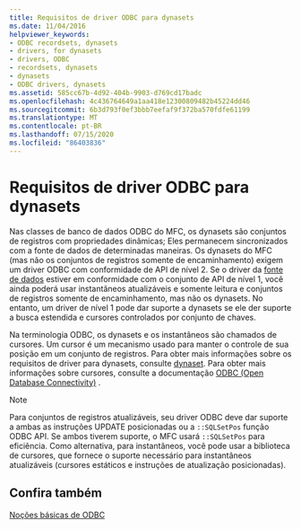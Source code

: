 ```yaml
---
title: Requisitos de driver ODBC para dynasets
ms.date: 11/04/2016
helpviewer_keywords:
- ODBC recordsets, dynasets
- drivers, for dynasets
- drivers, ODBC
- recordsets, dynasets
- dynasets
- ODBC drivers, dynasets
ms.assetid: 585cc67b-4d92-404b-9903-d769cd17badc
ms.openlocfilehash: 4c436764649a1aa418e12300809482b45224dd46
ms.sourcegitcommit: 6b3d793f0ef3bbb7eefaf9f372ba570fdfe61199
ms.translationtype: MT
ms.contentlocale: pt-BR
ms.lasthandoff: 07/15/2020
ms.locfileid: "86403836"
---
```

# <a name="odbc-driver-requirements-for-dynasets"></a>Requisitos de driver ODBC para dynasets

Nas classes de banco de dados ODBC do MFC, os dynasets são conjuntos de registros com propriedades dinâmicas; Eles permanecem sincronizados com a fonte de dados de determinadas maneiras. Os dynasets do MFC (mas não os conjuntos de registros somente de encaminhamento) exigem um driver ODBC com conformidade de API de nível 2. Se o driver da [fonte de dados](../../data/odbc/data-source-odbc.md) estiver em conformidade com o conjunto de API de nível 1, você ainda poderá usar instantâneos atualizáveis e somente leitura e conjuntos de registros somente de encaminhamento, mas não os dynasets. No entanto, um driver de nível 1 pode dar suporte a dynasets se ele der suporte a busca estendida e cursores controlados por conjunto de chaves.

Na terminologia ODBC, os dynasets e os instantâneos são chamados de cursores. Um cursor é um mecanismo usado para manter o controle de sua posição em um conjunto de registros. Para obter mais informações sobre os requisitos de driver para dynasets, consulte [dynaset](../../data/odbc/dynaset.md). Para obter mais informações sobre cursores, consulte a documentação [ODBC (Open Database Connectivity)](/sql/odbc/microsoft-open-database-connectivity-odbc) .

> [!NOTE]
> Para conjuntos de registros atualizáveis, seu driver ODBC deve dar suporte a ambas as instruções UPDATE posicionadas ou a `::SQLSetPos` função ODBC API. Se ambos tiverem suporte, o MFC usará `::SQLSetPos` para eficiência. Como alternativa, para instantâneos, você pode usar a biblioteca de cursores, que fornece o suporte necessário para instantâneos atualizáveis (cursores estáticos e instruções de atualização posicionadas).

## <a name="see-also"></a>Confira também

[Noções básicas de ODBC](../../data/odbc/odbc-basics.md)
